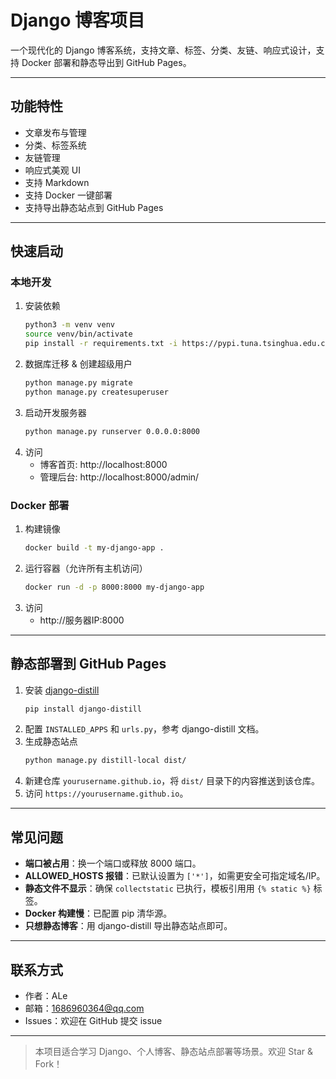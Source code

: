 # Django 博客项目

一个现代化的 Django 博客系统，支持文章、标签、分类、友链、响应式设计，支持 Docker 部署和静态导出到 GitHub Pages。

---

## 功能特性
- 文章发布与管理
- 分类、标签系统
- 友链管理
- 响应式美观 UI
- 支持 Markdown
- 支持 Docker 一键部署
- 支持导出静态站点到 GitHub Pages

---

## 快速启动

### 本地开发

1. 安装依赖
   ```bash
   python3 -m venv venv
   source venv/bin/activate
   pip install -r requirements.txt -i https://pypi.tuna.tsinghua.edu.cn/simple/
   ```
2. 数据库迁移 & 创建超级用户
   ```bash
   python manage.py migrate
   python manage.py createsuperuser
   ```
3. 启动开发服务器
   ```bash
   python manage.py runserver 0.0.0.0:8000
   ```
4. 访问
   - 博客首页: http://localhost:8000
   - 管理后台: http://localhost:8000/admin/

### Docker 部署

1. 构建镜像
   ```bash
   docker build -t my-django-app .
   ```
2. 运行容器（允许所有主机访问）
   ```bash
   docker run -d -p 8000:8000 my-django-app
   ```
3. 访问
   - http://服务器IP:8000

---

## 静态部署到 GitHub Pages

1. 安装 [django-distill](https://github.com/meeb/django-distill)
   ```bash
   pip install django-distill
   ```
2. 配置 `INSTALLED_APPS` 和 `urls.py`，参考 django-distill 文档。
3. 生成静态站点
   ```bash
   python manage.py distill-local dist/
   ```
4. 新建仓库 `yourusername.github.io`，将 `dist/` 目录下的内容推送到该仓库。
5. 访问 `https://yourusername.github.io`。

---

## 常见问题

- **端口被占用**：换一个端口或释放 8000 端口。
- **ALLOWED_HOSTS 报错**：已默认设置为 `['*']`，如需更安全可指定域名/IP。
- **静态文件不显示**：确保 `collectstatic` 已执行，模板引用用 `{% static %}` 标签。
- **Docker 构建慢**：已配置 pip 清华源。
- **只想静态博客**：用 django-distill 导出静态站点即可。

---

## 联系方式

- 作者：ALe
- 邮箱：1686960364@qq.com
- Issues：欢迎在 GitHub 提交 issue

---

> 本项目适合学习 Django、个人博客、静态站点部署等场景。欢迎 Star & Fork！ 